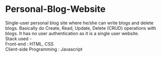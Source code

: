 # Personal-Blog-Website
Single-user personal blog site where he/she can write blogs and delete blogs. Basically do Create, Read, Update, Delete (CRUD) operations with blogs. It has no user authentication as it is a single user website.
<br>
Stack used -
<br>
Front-end : HTML, CSS <br>
Client-side Programming : Javascript
